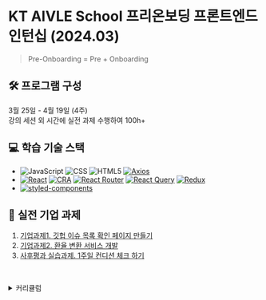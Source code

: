 # KT AIVLE School 프리온보딩 프론트엔드 인턴십 (2024.03)

> Pre-Onboarding = Pre + Onboarding

## 🛠️ 프로그램 구성

3월 25일 - 4월 19일 (4주)  
강의 세션 외 시간에 실전 과제 수행하여 100h+

## 💻 학습 기술 스택
- ![JavaScript](https://img.shields.io/badge/JavaScript-F7DF1E?style=flat-square&logo=javascript&logoColor=black) ![CSS](https://img.shields.io/badge/CSS3-%231572B6?style=flat-square&logo=css3&logoColor=white) ![HTML5](https://img.shields.io/badge/HTML5-%23E34F26?style=flat-square&logo=html5&logoColor=white) [![Axios](https://img.shields.io/badge/Axios-%235A29E4?style=flat-square&logo=axios)](https://axios-http.com/kr/docs/intro)
- [![React](https://img.shields.io/badge/React-61DAFB?style=flat-square&logo=React&logoColor=black)](https://reactjs.org) [![CRA](https://img.shields.io/badge/Create%20React%20App-09D3AC?style=flat-square&logo=createreactapp&logoColor=white)](https://create-react-app.dev/) [![React Router](https://img.shields.io/badge/React%20Router-CA4245?style=flat-square&logo=reactrouter&logoColor=white)](https://reactrouter.com/en/main) [![React Query](https://img.shields.io/badge/React%20Query-%23FF4154?style=flat-square&logo=reactquery&logoColor=white)](https://tanstack.com/query/v4/docs/framework/react/overview) [![Redux](https://img.shields.io/badge/Redux-%23764ABC?style=flat-square&logo=redux&logoColor=white
)](https://react-redux.js.org/)
- [![styled-components](https://img.shields.io/badge/styled%20components-DB7093?style=flat-square&logo=styledcomponents&logoColor=white)](https://styled-components.com/)


## 💼 실전 기업 과제

1. [기업과제1. 깃헙 이슈 목록 확인 페이지 만들기](https://github.com/NarciSource/Pre-Onboarding-FE--corp-task-01)
2. [기업과제2. 환율 변환 서비스 개발](https://github.com/NarciSource/Pre-Onboarding-FE--corp-task-02)
3. [사후평과 실습과제. 1주일 컨디션 체크 하기](https://github.com/NarciSource/Pre-Onboarding-FE--post-assessment)

&nbsp;

<details>
<summary>커리큘럼</summary>

## 📚 커리큘럼

### Week 1-1 자바스크립트 기본기

-   프론트엔드 개발자로 성장하기 위해 우리가 앞으로 나아가야 할 방향
-   필수 프로그램 설치
-   프론트엔드 기초지식
-   알면 쉬운데 모르면 괴로운(1) - HTML
-   알면 쉬운데 모르면 괴로운(2) - CSS
-   자바스크립트 기초(1), (2), (3)
-   사전 미션 피드백(1)
-   [아하!모먼트] 과제를 수행할 때 가져야 할 태도

### Week 1-2 첫 리액트 프로젝트 시작하기

-   첫 React 프로젝트 만들기
-   JSX
-   JSX 사용법
-   Quiz\_간단한 텍스트 입력 화면 만들어보기
-   사전 미션 피드백(2)
-   [케이스 스터디] 기업 과제 가이드
-   [아하!모먼트] 프론트엔드가 배포까지 해야 할까?

### Week 1-3 라이프 사이클과 컴포넌트

-   라이프 사이클이란
-   라이프 사이클 함수로 보는 라이프 사이클
-   Component(1)
-   Component(2)
-   Component(3)
-   Quiz\_버킷리스트 페이지를 만들어봅시다.
-   [케이스 스터디] 실전 기업 과제 가이드

### Week 2-1 스타일 적용하기, state 이해하기

-   화면을 예쁘게! React에서 CSS 사용하기
-   화면을 예쁘게! - styled-components
-   Quiz\_버킷리스트에 styled-components 적용하기
-   Ref! 리액트에서 돔요소를 가져오려면?
-   State 관리(1)
-   State 관리(2)
-   Quiz\_버킷리스트에 아이템을 추가해보자!
-   [케이스 스터디] 실전 기업 과제 가이드

### Week 2-2 이벤트 리스너와 라우팅

-   Event Listener
-   라우팅이란
-   리액트에서 라우팅 처리하기(1)
-   리액트에서 라우팅 처리하기(2)
-   Quiz\_버킷리스트 상세 페이지 만들고 이동시키기
-   라우팅, 조금 더 꼼꼼히 쓰려면?
-   [케이스 스터디] 실전 기업 과제 가이드

### Week 2-3 리덕스로 하는 썡기초 상태관리

-   리덕스를 통한 리액트 상태관리
-   리덕스 살펴보기
-   리덕스 써보기
-   리덕스와 컴포넌트를 연결하자!
-   컴포넌트에서 리덕스 데이터 사용하기
-   Quiz\_버킷 리스트 데이터를 삭제해보기
-   [아하!모먼트] 개발은 과연 어떻게 공부해야 할까?
-   [케이스 스터디] 실전 기업 과제 가이드

### Week 3-1 상태관리 +

-   상태관리
-   상태관리 해보기(1) ContextAPI
-   상태관리 해보기(2) Redux1
-   상태관리 해보기(3) Redux2
-   상태관리++- react-query 1
-   상태관리++- react-query 2
-   상태관리++-react-query 3
-   서스펜스 써보기
-   [케이스 스터디] 실전 기업 과제 가이드

### Week 3-2 애니메이션 효과 주기 / 네트워크 요청 1

-   keyframes
-   버킷리스트에 프로그래스바 달기
-   스크롤바 움직이기
-   Quiz\_버킷리스트 좀 더 예쁘게!
-   Mock API 만들기
-   네트워크 요청 1 - XMLHTTPRequest
-   [아하!모먼트] 테스트가 중요하다고 느낀 순간
-   [케이스 스터디] 실전 기업 과제 가이드

### Week 3-3 네트워크 요청 2, 자바스크립트 동시성, 저장소 관리

-   자바스크립트와 동시성
-   Promise
-   async, await
-   네트워크 요청 2 - Fetch API와 Axios
-   Quiz\_핑하면 퐁하기!
-   Polling과 long polling
-   토큰 기반 인증
-   웹 저장소
-   [케이스 스터디] 실전 기업 과제 가이드

### Week 4-1 리덕스에서 비동기 처리

-   리덕스에서 비동기 요청 가지고 놀기(1)
-   리덕스에서 비동기 요청 가지고 놀기(2)
-   머테리얼 UI 사용하기
-   페이지 의도적으로 가리기
-   Quiz\_버킷리스트 생성 시 스피너 띄우기
-   [케이스 스터디] 실전 기업 과제 가이드

### Week 4-2 에러 처리하기

-   Try - Catch - Finally
-   Error 다루기
-   ErrorBoundary
-   Axios interceptors 써보기
-   [케이스 스터디] 실전 기업 과제 가이드

### Week 4-3 테스트 해보기

-   테스트 1 - 테스트란
-   테스트 2 - Jest 1
-   테스트 3 - Jest 2
-   테스트 4 - RTL 1
-   테스트 4 - RTL 2
-   컴포넌트 관리
-   Meta tag
-   성능지표 보기
-   React.memo()
-   Portal
-   [케이스 스터디] 실전 기업 과제 가이드

</details>
